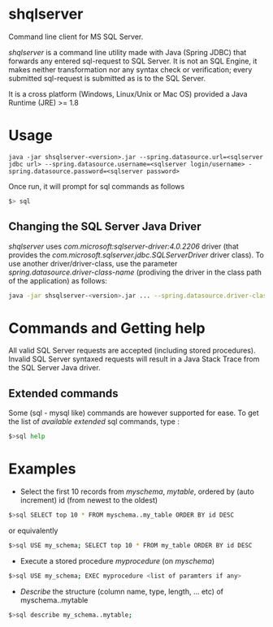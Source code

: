 # shqlserver
Command line client for MS SQL Server.

*shqlserver* is a command line utility made with Java (Spring JDBC) that forwards any entered sql-request to SQL Server. It is not an SQL Engine, it makes neither transformation nor any syntax check or verification; every submitted sql-request is submitted as is to the SQL Server.

It is a cross platform (Windows, Linux/Unix or Mac OS) provided a Java Runtime (JRE) >= 1.8

# Usage

```
java -jar shsqlserver-<version>.jar --spring.datasource.url=<sqlserver jdbc url> --spring.datasource.username=<sqlserver login/username> - spring.datasource.password=<sqlserver password>
```

Once run, it will prompt for sql commands as follows

```sh
$> sql
```

## Changing the SQL Server Java Driver
*shqlserver* uses *com.microsoft:sqlserver-driver:4.0.2206* driver (that provides the *com.microsoft.sqlserver.jdbc.SQLServerDriver* driver class). To use another driver/driver-class, use the parameter *spring.datasource.driver-class-name* (prodiving the driver in the class path of the application) as follows:

```sh
java -jar shsqlserver-<version>.jar ... --spring.datasource.driver-class-name=<your driver class> -cp <path to the j-driver>
```

# Commands and Getting help
All valid SQL Server requests are accepted (including stored procedures). Invalid SQL Server syntaxed requests will result in a Java Stack Trace from the SQL Server Java driver.

## Extended commands
Some (sql - mysql like) commands are however supported for ease. To get the list of *available extended* sql commands, type :

```sh
$>sql help
```

# Examples

* Select the first 10 records from _myschema_, _mytable_, ordered by (auto increment) id (from newest to the oldest)
```sh
$>sql SELECT top 10 * FROM myschema..my_table ORDER BY id DESC
```
or equivalently
```sh
$>sql USE my_schema; SELECT top 10 * FROM my_table ORDER BY id DESC
```

* Execute a stored procedure _myprocedure_ (on _myschema_)
```sh
$>sql USE my_schema; EXEC myprocedure <list of paramters if any>
```

* _Describe_ the structure (column name, type, length, ... etc) of myschema..mytable
```sh
$>sql describe my_schema..mytable;
```
